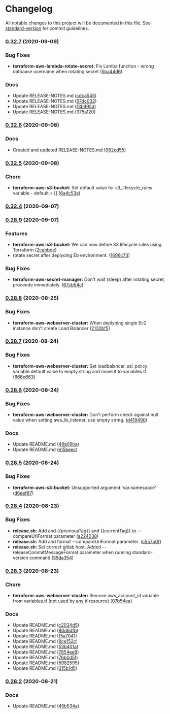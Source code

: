 # Changelog

All notable changes to this project will be documented in this file. See [standard-version](https://github.com/conventional-changelog/standard-version) for commit guidelines.

### [0.32.7](http://gitlab.common.internal/consulting-development/APP-NAME/GIT-REPO-terraform-aws-modules/-/compare/v0.32.6...v0.32.7) (2020-09-09)


### Bug Fixes

* **terraform-aws-lambda-rotate-secret:** Fix Lamba function - wrong datbaase username when rotating secret ([5ba44d6](http://gitlab.common.internal/consulting-development/APP-NAME/GIT-REPO-terraform-aws-modules/-/commit/5ba44d6477c8d32249c08370748ca47a69bb2b35))


### Docs

* Update RELEASE-NOTES.md ([cdca545](http://gitlab.common.internal/consulting-development/APP-NAME/GIT-REPO-terraform-aws-modules/-/commit/cdca545d4310898d3cbb440de588e5b4f9e4439d))
* Update RELEASE-NOTES.md ([67dc032](http://gitlab.common.internal/consulting-development/APP-NAME/GIT-REPO-terraform-aws-modules/-/commit/67dc0329b10e190790c0df16124302f2bf394f6f))
* Update RELEASE-NOTES.md ([f3b995d](http://gitlab.common.internal/consulting-development/APP-NAME/GIT-REPO-terraform-aws-modules/-/commit/f3b995d07c258a4c580eea1f9bff3604ec210d4f))
* Update RELEASE-NOTES.md ([375a120](http://gitlab.common.internal/consulting-development/APP-NAME/GIT-REPO-terraform-aws-modules/-/commit/375a120254ff05def5f4d93097c12070e700b87e))

### [0.32.6](http://gitlab.common.internal/consulting-development/APP-NAME/GIT-REPO-terraform-aws-modules/-/compare/v0.32.5...v0.32.6) (2020-09-08)


### Docs

* Created and updated RELEASE-NOTES.md ([982ed55](http://gitlab.common.internal/consulting-development/APP-NAME/GIT-REPO-terraform-aws-modules/-/commit/982ed55f3a48ab05e358055ad3b9bdb962fc58cc))

### [0.32.5](http://gitlab.common.internal/consulting-development/APP-NAME/GIT-REPO-terraform-aws-modules/-/compare/v0.32.4...v0.32.5) (2020-09-08)


### Chore

* **terraform-aws-s3-bucket:** Set default value for s3_lifecycle_rules variable - default = [] ([6a4c53e](http://gitlab.common.internal/consulting-development/APP-NAME/GIT-REPO-terraform-aws-modules/-/commit/6a4c53ee84101c76d619ca8cdb8f7386dcd467b6))

### [0.32.4](http://gitlab.common.internal/consulting-development/APP-NAME/GIT-REPO-terraform-aws-modules/-/compare/v0.32.3...v0.32.4) (2020-09-07)

### [0.28.9](http://gitlab.common.internal/consulting-development/APP-NAME/GIT-REPO-terraform-aws-modules/-/compare/v0.28.8...v0.28.9) (2020-09-07)


### Features

* **terraform-aws-s3-bucket:** We can now define S3 lifecycle rules using Terraform ([2cabbde](http://gitlab.common.internal/consulting-development/APP-NAME/GIT-REPO-terraform-aws-modules/-/commit/2cabbde7289219e29aba92e4f2f14ebcac6ec385))
* rotate secret after deplyoing Eb environment. ([1696c73](http://gitlab.common.internal/consulting-development/APP-NAME/GIT-REPO-terraform-aws-modules/-/commit/1696c73a52ada6de8f0bdef444ec929efb785af3))


### Bug Fixes

* **terraform-aws-secret-manager:** Don't wait (sleep) after rotating secret, proceede immediately. ([67cb54c](http://gitlab.common.internal/consulting-development/APP-NAME/GIT-REPO-terraform-aws-modules/-/commit/67cb54c506cf2b036a962ba3eef60fe4ef818434))

### [0.28.8](http://gitlab.common.internal/consulting-development/APP-NAME/GIT-REPO-terraform-aws-modules/-/compare/v0.28.7...v0.28.8) (2020-08-25)


### Bug Fixes

* **terraform-aws-webserver-cluster:** When deplyoing single Ec2 instance don't create Load Balancer ([2130bf5](http://gitlab.common.internal/consulting-development/APP-NAME/GIT-REPO-terraform-aws-modules/-/commit/2130bf539d9ceea35dfe3db4c9ec40fd6fc492d8))

### [0.28.7](http://gitlab.common.internal/consulting-development/APP-NAME/GIT-REPO-terraform-aws-modules/-/compare/v0.28.6...v0.28.7) (2020-08-24)


### Bug Fixes

* **terraform-aws-webserver-cluster:** Set loadbalancer_ssl_policy variable default value to empty string and move it to variables.tf ([666e663](http://gitlab.common.internal/consulting-development/APP-NAME/GIT-REPO-terraform-aws-modules/-/commit/666e6638c2c7459d8f0de3dd5772b0e0da3c1632))

### [0.28.6](http://gitlab.common.internal/consulting-development/APP-NAME/GIT-REPO-terraform-aws-modules/-/compare/v0.28.5...v0.28.6) (2020-08-24)


### Bug Fixes

* **terraform-aws-webserver-cluster:** Don't perform check against null value when setting aws_lb_listener, use empty string. ([d419490](http://gitlab.common.internal/consulting-development/APP-NAME/GIT-REPO-terraform-aws-modules/-/commit/d4194900b7e5a220924c6c4564205559e5155cd0))


### Docs

* Update README.md ([48a09ba](http://gitlab.common.internal/consulting-development/APP-NAME/GIT-REPO-terraform-aws-modules/-/commit/48a09ba8a75507c68bff44f23114a36c22046286))
* Update README.md ([e15beec](http://gitlab.common.internal/consulting-development/APP-NAME/GIT-REPO-terraform-aws-modules/-/commit/e15beec621bfeede301887eed53784fcb1417ba7))

### [0.28.5](http://gitlab.common.internal/consulting-development/APP-NAME/GIT-REPO-terraform-aws-modules/-/compare/v0.28.4...v0.28.5) (2020-08-24)


### Bug Fixes

* **terraform-aws-s3-bucket:** Unsupported argument 'var.namespace' ([d6eef87](http://gitlab.common.internal/consulting-development/APP-NAME/GIT-REPO-terraform-aws-modules/-/commit/d6eef87c62d9d24a6ca6010245d0c3894e958752))

### [0.28.4](http://gitlab.common.internal/consulting-development/APP-NAME/GIT-REPO-terraform-aws-modules/-/compare/v0.28.3...v0.28.4) (2020-08-23)


### Bug Fixes

* **release.sh:** Add and {{previousTag}} and {{currentTag}} to --compareUrlFormat parameter ([a224038](http://gitlab.common.internal/consulting-development/APP-NAME/GIT-REPO-terraform-aws-modules/-/commit/a224038d41adb62159065b5f699494cd91135cf7))
* **release.sh:** Add and format --compareUrlFormat parameter. ([c557b0f](http://gitlab.common.internal/consulting-development/APP-NAME/GIT-REPO-terraform-aws-modules/-/commit/c557b0f6f8aaa896e3dc97a99d672816d354bad2))
* **release.sh:** Set correct gitlab host. Added --releaseCommitMessageFormat parameter when running standard-version command ([55da354](http://gitlab.common.internal/consulting-development/APP-NAME/GIT-REPO-terraform-aws-modules/-/commit/55da354003ee4397b718040f819f18c282ff60b5))

### [0.28.3](http://gitlab.common.internal:2224/consulting-development/APP-NAME/GIT-REPO-terraform-aws-modules/compare/v0.28.2...v0.28.3) (2020-08-23)


### Chore

* **terraform-aws-webserver-cluster:** Remove aws_account_id variable from variables.tf (not used by any tf resource) ([07b54ea](http://gitlab.common.internal:2224/consulting-development/APP-NAME/GIT-REPO-terraform-aws-modules/commit/07b54eafa5dd6a49848fa352d0bb3fbb036aeb08))


### Docs

* Update README.md ([c2034d5](http://gitlab.common.internal:2224/consulting-development/APP-NAME/GIT-REPO-terraform-aws-modules/commit/c2034d567dfbe1b2909b1b7ee20f480ac122f597))
* Update README.md ([80d6dfb](http://gitlab.common.internal:2224/consulting-development/APP-NAME/GIT-REPO-terraform-aws-modules/commit/80d6dfb0ee2c5dfa406e3d31eef1439bf2c3f4ab))
* Update README.md ([15a7041](http://gitlab.common.internal:2224/consulting-development/APP-NAME/GIT-REPO-terraform-aws-modules/commit/15a70414c496c00bb227fe464d2a70ef64cf4d8e))
* Update README.md ([8ce152c](http://gitlab.common.internal:2224/consulting-development/APP-NAME/GIT-REPO-terraform-aws-modules/commit/8ce152c7bfcafbe684d7ef1f3263e4db040e6a79))
* Update README.md ([53b401a](http://gitlab.common.internal:2224/consulting-development/APP-NAME/GIT-REPO-terraform-aws-modules/commit/53b401ac37b8a4c2d514f754efaf74227f07dd28))
* Update README.md ([7854ee8](http://gitlab.common.internal:2224/consulting-development/APP-NAME/GIT-REPO-terraform-aws-modules/commit/7854ee89f3ec6fda64d9b549fa20c0d58691aec8))
* Update README.md ([76b0d5f](http://gitlab.common.internal:2224/consulting-development/APP-NAME/GIT-REPO-terraform-aws-modules/commit/76b0d5f23db8c338aceb31adeddd6194572b4ef6))
* Update README.md ([5982599](http://gitlab.common.internal:2224/consulting-development/APP-NAME/GIT-REPO-terraform-aws-modules/commit/5982599331ae0d01278de40d07fed5f644bcbdf4))
* Update README.md ([315b1d5](http://gitlab.common.internal:2224/consulting-development/APP-NAME/GIT-REPO-terraform-aws-modules/commit/315b1d540949b345cf9775000c87982b00c43ca6))

### [0.28.2](http://gitlab.common.internal:2224/consulting-development/APP-NAME/GIT-REPO-terraform-aws-modules/compare/v0.28.1...v0.28.2) (2020-08-21)


### Docs

* Update README.md ([45b534a](http://gitlab.common.internal:2224/consulting-development/APP-NAME/GIT-REPO-terraform-aws-modules/commit/45b534a2060adec755f4dd072e842d5da1c12821))
